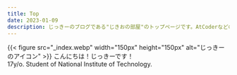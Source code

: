 ```yaml
---
title: Top
date: 2023-01-09
description: じっきーのブログである"じきおの部屋"のトップページです。AtCoderなどの競技プログラミングの記事やアルゴリズムの解説、個人的な日々の日常などをまとめています。
---
```


{{< figure src="_index.webp" width="150px" height="150px" alt="じっきーのアイコン" >}}
こんにちは！じっきーです！
<br>
17y/o. Student of National Institute of Technology.